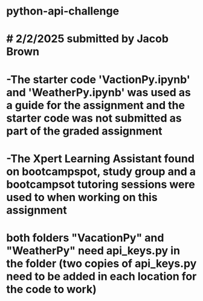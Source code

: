 # python-api-challenge
# # 2/2/2025 submitted by Jacob Brown
# -The starter code 'VactionPy.ipynb' and 'WeatherPy.ipynb' was used as a guide for the assignment and the starter code was not submitted as part of the graded assignment
# -The Xpert Learning Assistant found on bootcampspot, study group and a bootcampsot tutoring sessions were used to when working on this assignment
# both folders "VacationPy" and "WeatherPy" need api_keys.py in the folder (two copies of api_keys.py need to be added in each location for the code to work)